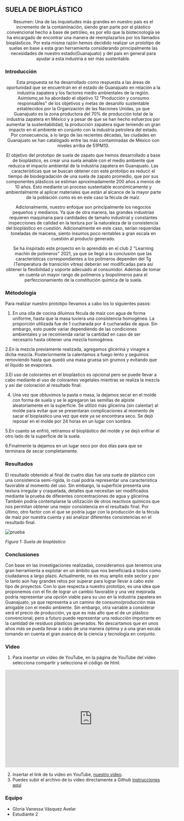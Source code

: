 ## SUELA DE BIOPLÁSTICO

<center>
Resumen: Una de las inquietudes más grandes en nuestro país es el incremento de la contaminación, siendo gran parte por el plástico convencional hecho a base de petróleo, es por ello que la biotecnología se ha encargado de encontrar una manera de reemplazarlos por los llamados bioplásticos. Por esta misma razón hemos decidido realizar un prototipo de suelas en base a esta gran herramienta considerando principalmente las necesidades de nuestro estado(Guanajuato) y del país en general para ayudar a esta industria a ser más sustentable.
</center>

### Introducción

<center>
Esta propuesta se ha desarrollado como respuesta a las áreas de oportunidad que se encuentran en el estado de Guanajuato en relación a la industria zapatera y los factores medio ambientales de la región. Asimismo,se ha abordado el objetivo 12 "Producción y consumo responsables" de los objetivos y metas de desarollo sustentable establecidos por la Organización de las Naciones Unidas, ya que Guanajuato es la zona productora del 70% de producción total de la industria zapatera en  México y a pesar de que se han hecho esfuerzos por aumentar la sustentabilidad, la producción zapatera sigue teniendo un gran impacto en el ambiente en conjunto con la industria petrolera del estado. Por consecuencia, a lo largo de las recientes décadas,  las ciudades en Guanajuato se han catalogado entre las más contaminadas de México con niveles arriba de 51PM10. 

El objetivo del prototipo de suela de zapato que hemos desarrollado a base de bioplástico, es crear una suela amable con el medio ambiente que reduzca el impacto ambiental de la industria zapatera en Guanajuato. Las características que se buscan obtener con este prototipo es reducir el tiempo de biodegradación de una suela de zapato promedio, que por sus componentes plásticos se estiman aproximadamente 200 años a menos de 10 años. Esto mediante un proceso sustentable económicamente y ambientalmente al aplicar materiales que están al alcance de la mayor parte de la población como es en este caso la fécula de maíz. 

Adicionalmente, nuestro enfoque son principalmente los negocios pequeños y medianos. Ya que de otra manera, las grandes industrias requieren maquinaria para cantidades de tamaño industrial y constantes inspecciones de calidad en la textura por la naturaleza de la consistencia del bioplástico en cuestión. Adicionalmente en este caso, serían requeridas toneladas de maicena, siento insumos poco rentables a gran escala en cuestión al producto generado.  

Se ha inspirado este proyecto en lo aprendido en el club 2 "Learning machín de polímeros" 2021, ya que se llegó a la conclusión que las características correspondientes a los polímeros dependen del Tg (Temperatura de transición vítrea) deberán ser modificadas para así obtener la flexibilidad y soporte adecuado al consumidor. Además de tomar en cuenta un mayor rango de polímeros y biopolímeros para el perfeccionamiento de la constitución química de la suela.
</center>

### Métodología

Para realizar nuestro prototipo llevamos a cabo los lo siguientes pasos:

1. En una olla de cocina diluimos fécula de maíz con agua de forma uniforme, hasta que la masa tuviera una consistencia homogénea. La proporción utilizada fue de 1 cucharada por 4 cucharadas de agua. Sin embargo, esto puede variar dependiendo de las condiciones ambientales y se recomienda variar la cantidad en caso de ser necesario hasta obtener una mezcla homogénea.   

2.En la mezcla previamente realizada, agregamos glicerina y vinagre a dicha mezcla.  Posteriormente la calentamos a fuego lento y seguimos removiendo hasta que quedó una masa gruesa sin grumos y evitando que el líquido se evaporara.

3.El uso de colorantes en el bioplástico es opcional pero se puede llevar a cabo mediante el uso de colorantes vegetales mientras se realiza la mezcla y así dar coloración al resultado final.

4. Una vez que obtuvimos la pasta o masa, la dejamos secar en el molde con forma de suela y se le agregaron las semillas de alpiste aleatoriamente en la superficie. Se utilizó más glicerina (sin calentar) al molde para evitar que se presentaran complicaciones al momento de sacar el bioplastico una vez que este ya se encontrara seco. Se dejó reposar en el molde por 24 horas en un lugar con sombra.

5.En cuanto se enfrió, retiramos el bioplástico del molde y se dejó enfriar el otro lado de la superficie de la suela.

6.Finalmente la dejamos en un lugar seco por dos días para que se terminara de secar completamente.

### Resultados

El resultado obtenido al final de cuatro días fue una suela de plástico con una consistencia semi-rígida, lo cual podría representar una característica favorable al momento del uso. Sin embargo, la superficie presenta una textura irregular y craquelada, detalles que necesitan ser modificados mediante la prueba de diferentes concentraciones de agua y glicerina. También podría contemplarse la utilización de otros reactivos químicos que nos permitan obtener una mejor consistencia en el resultado final.  Por último, otro factor con el que se podría jugar con la producción de la fécula de maíz por nuestra cuenta y así analizar diferentes consistencias en el resultado final. 

![prueba](https://user-images.githubusercontent.com/89149133/130328221-6fc9e2f0-26a8-4443-ac54-59ebb34dede4.jpeg)

_Figura 1: Suela de bioplástico_

### Conclusiones

Con base en las investigaciones realizadas, consideramos que tenemos una gran herramienta a explotar en un ámbito que nos beneficiará a todos como ciudadanos a largo plazo. Actualmente, no es muy amplio este sector y por lo tanto aún hay grandes retos por superar para lograr llevar a cabo este tipo de proyectos. 
Con lo que respecta a nuestro prototipo, es una idea que proponemos con el fin de lograr un cambio favorable y una vez mejorada podría representar una opción viable para su uso en la industria zapatera en Guanajuato, ya que representa a un camino de consumo/producción más amigable con el medio ambiente. Sin embargo, otra variable a considerar será el precio de producción, ya que es más alto que el de un plástico convencional, pero a futuro puede representar una reducción importante en la cantidad de residuos plásticos generados.
No descartamos que en unos años más se pueda llevar a cabo de una manera óptima y a una gran escala tomando en cuenta el gran avance de la ciencia y tecnología en conjunto.

### Video
 1. Para insertar un video de YouTube, en la página de YouTube del video selecciona compartir y selecciona el código de html.
 <iframe width="560" height="315" src="https://www.youtube.com/embed/PLj1-CMNERM" title="YouTube video player" frameborder="0" allow="accelerometer; autoplay; clipboard-write; encrypted-media; gyroscope; picture-in-picture" allowfullscreen></iframe>
 
 2. Insertar el link de tu video en YouTube, [nuestro video](https://youtu.be/rmXvlBPq24Q).
 4. Puedes subir el archivo de tu video directamente a Github [instrucciones aquí](https://stackoverflow.com/questions/4279611/how-to-embed-a-video-into-github-readme-md)
 
### Equipo

* Gloria Vanessa Vásquez Avelar
* Estudiante 2

